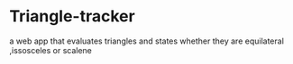 # Triangle-tracker
a web app that evaluates triangles and states whether they are equilateral ,issosceles or scalene
